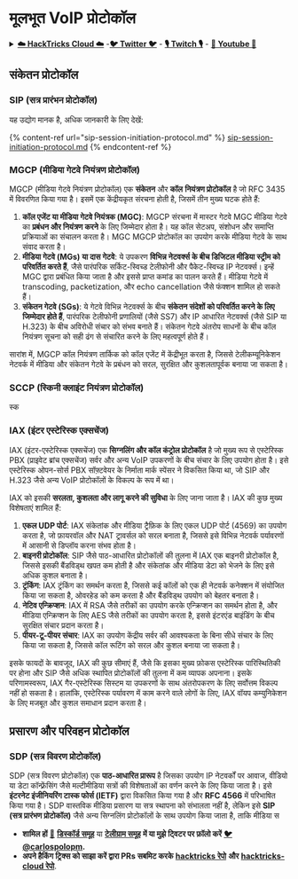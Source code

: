 # मूलभूत VoIP प्रोटोकॉल

<details>

<summary><a href="https://cloud.hacktricks.xyz/pentesting-cloud/pentesting-cloud-methodology"><strong>☁️ HackTricks Cloud ☁️</strong></a> -<a href="https://twitter.com/hacktricks_live"><strong>🐦 Twitter 🐦</strong></a> - <a href="https://www.twitch.tv/hacktricks_live/schedule"><strong>🎙️ Twitch 🎙️</strong></a> - <a href="https://www.youtube.com/@hacktricks_LIVE"><strong>🎥 Youtube 🎥</strong></a></summary>

* क्या आप किसी **साइबर सुरक्षा कंपनी** में काम करते हैं? क्या आप अपनी कंपनी को **HackTricks में विज्ञापित** देखना चाहते हैं? या क्या आपको **PEASS की नवीनतम संस्करण या HackTricks को PDF में डाउनलोड करने की आवश्यकता** है? [**सदस्यता योजनाएं**](https://github.com/sponsors/carlospolop) की जांच करें!
* [**The PEASS Family**](https://opensea.io/collection/the-peass-family) की खोज करें, हमारा एकल [**NFT**](https://opensea.io/collection/the-peass-family) संग्रह
* [**आधिकारिक PEASS & HackTricks swag**](https://peass.creator-spring.com) प्राप्त करें
* [**💬**](https://emojipedia.org/speech-balloon/) [**Discord समूह**](https://discord.gg/hRep4RUj7f) या [**टेलीग्राम समूह**](https://t.me/peass) में **शामिल हों** या मुझे **Twitter** [**🐦**](https://github.com/carlospolop/hacktricks/tree/7af18b62b3bdc423e11444677a6a73d4043511e9/\[https:/emojipedia.org/bird/README.md)[**@carlospolopm**](https://twitter.com/hacktricks_live)** का पालन करें**.
* **अपने हैकिंग ट्रिक्स को** [**hacktricks रेपो**](https://github.com/carlospolop/hacktricks) **और** [**hacktricks-cloud रेपो**](https://github.com/carlospolop/hacktricks-cloud) **में पीआर जमा करके अपने हैकिंग ट्रिक्स साझा करें**।

</details>

## संकेतन प्रोटोकॉल

### SIP (सत्र प्रारंभन प्रोटोकॉल)

यह उद्योग मानक है, अधिक जानकारी के लिए देखें:

{% content-ref url="sip-session-initiation-protocol.md" %}
[sip-session-initiation-protocol.md](sip-session-initiation-protocol.md)
{% endcontent-ref %}

### MGCP (मीडिया गेटवे नियंत्रण प्रोटोकॉल)

MGCP (मीडिया गेटवे नियंत्रण प्रोटोकॉल) एक **संकेतन** और **कॉल** **नियंत्रण प्रोटोकॉल** है जो RFC 3435 में विवरणित किया गया है। इसमें एक केंद्रीयकृत संरचना होती है, जिसमें तीन मुख्य घटक होते हैं:

1. **कॉल एजेंट या मीडिया गेटवे नियंत्रक (MGC)**: MGCP संरचना में मास्टर गेटवे MGC मीडिया गेटवे का **प्रबंधन और नियंत्रण करने** के लिए जिम्मेदार होता है। यह कॉल सेटअप, संशोधन और समाप्ति प्रक्रियाओं का संचालन करता है। MGC MGCP प्रोटोकॉल का उपयोग करके मीडिया गेटवे के साथ संवाद करता है।
2. **मीडिया गेटवे (MGs) या दास गेटवे**: ये उपकरण **विभिन्न नेटवर्क्स के बीच डिजिटल मीडिया स्ट्रीम को परिवर्तित करते हैं**, जैसे पारंपरिक सर्किट-स्विच्ड टेलीफोनी और पैकेट-स्विच्ड IP नेटवर्क्स। इन्हें MGC द्वारा प्रबंधित किया जाता है और इससे प्राप्त कमांड का पालन करते हैं। मीडिया गेटवे में transcoding, packetization, और echo cancellation जैसे फंक्शन शामिल हो सकते हैं।
3. **संकेतन गेटवे (SGs)**: ये गेटवे विभिन्न नेटवर्क्स के बीच **संकेतन संदेशों को परिवर्तित करने के लिए जिम्मेदार होते हैं**, पारंपरिक टेलीफोनी प्रणालियों (जैसे SS7) और IP आधारित नेटवर्क्स (जैसे SIP या H.323) के बीच अविरोधी संचार को संभव बनाते हैं। संकेतन गेटवे अंतरोप साधनों के बीच कॉल नियंत्रण सूचना को सही ढंग से संचारित करने के लिए महत्वपूर्ण होते हैं।

सारांश में, MGCP कॉल नियंत्रण तार्किक को कॉल एजेंट में केंद्रीभूत करता है, जिससे टेलीकम्यूनिकेशन नेटवर्क में मीडिया और संकेतन गेटवे के प्रबंधन को सरल, सुरक्षित और कुशलतापूर्वक बनाया जा सकता है।

### SCCP (स्किनी क्लाइंट नियंत्रण प्रोटोकॉल)

स्क
### IAX (इंटर एस्टेरिस्क एक्सचेंज)

IAX (इंटर-एस्टेरिस्क एक्सचेंज) एक **सिग्नलिंग और कॉल कंट्रोल प्रोटोकॉल** है जो मुख्य रूप से एस्टेरिस्क PBX (प्राइवेट ब्रांच एक्सचेंज) सर्वर और अन्य VoIP उपकरणों के बीच संचार के लिए उपयोग होता है। इसे एस्टेरिस्क ओपन-सोर्स PBX सॉफ़्टवेयर के निर्माता मार्क स्पेंसर ने विकसित किया था, जो SIP और H.323 जैसे अन्य VoIP प्रोटोकॉलों के विकल्प के रूप में था।

IAX को इसकी **सरलता, कुशलता और लागू करने की सुविधा** के लिए जाना जाता है। IAX की कुछ मुख्य विशेषताएं शामिल हैं:

1. **एकल UDP पोर्ट**: IAX संकेतांक और मीडिया ट्रैफ़िक के लिए एकल UDP पोर्ट (4569) का उपयोग करता है, जो फ़ायरवॉल और NAT ट्रावर्सल को सरल बनाता है, जिससे इसे विभिन्न नेटवर्क पर्यावरणों में आसानी से डिप्लॉय करना संभव होता है।
2. **बाइनरी प्रोटोकॉल**: SIP जैसे पाठ-आधारित प्रोटोकॉलों की तुलना में IAX एक बाइनरी प्रोटोकॉल है, जिससे इसकी बैंडविड्थ खपत कम होती है और संकेतांक और मीडिया डेटा को भेजने के लिए इसे अधिक कुशल बनाता है।
3. **ट्रंकिंग**: IAX ट्रंकिंग का समर्थन करता है, जिससे कई कॉलों को एक ही नेटवर्क कनेक्शन में संयोजित किया जा सकता है, ओवरहेड को कम करता है और बैंडविड्थ उपयोग को बेहतर बनाता है।
4. **नेटिव एन्क्रिप्शन**: IAX में RSA जैसे तरीकों का उपयोग करके एन्क्रिप्शन का समर्थन होता है, और मीडिया एन्क्रिप्शन के लिए AES जैसे तरीकों का उपयोग करता है, इससे इंटरएंड बाइंडिंग के बीच सुरक्षित संचार प्रदान करता है।
5. **पीयर-टू-पीयर संचार**: IAX का उपयोग केंद्रीय सर्वर की आवश्यकता के बिना सीधे संचार के लिए किया जा सकता है, जिससे कॉल रूटिंग को सरल और कुशल बनाया जा सकता है।

इसके फायदों के बावजूद, IAX की कुछ सीमाएं हैं, जैसे कि इसका मुख्य फ़ोकस एस्टेरिस्क पारिस्थितिकी पर होना और SIP जैसे अधिक स्थापित प्रोटोकॉलों की तुलना में कम व्यापक अपनाना। इसके परिणामस्वरूप, IAX गैर-एस्टेरिस्क सिस्टम या उपकरणों के साथ अंतरोपकरण के लिए सर्वोत्तम विकल्प नहीं हो सकता है। हालांकि, एस्टेरिस्क पर्यावरण में काम करने वाले लोगों के लिए, IAX वॉयप कम्युनिकेशन के लिए मजबूत और कुशल समाधान प्रदान करता है।

## प्रसारण और परिवहन प्रोटोकॉल

### SDP (सत्र विवरण प्रोटोकॉल)

SDP (सत्र विवरण प्रोटोकॉल) एक **पाठ-आधारित प्रारूप** है जिसका उपयोग IP नेटवर्कों पर आवाज, वीडियो या डेटा कॉन्फ़्रेंसिंग जैसे मल्टीमीडिया सत्रों की विशेषताओं का वर्णन करने के लिए किया जाता है। इसे **इंटरनेट इंजीनियरिंग टास्क फोर्स (IETF)** द्वारा विकसित किया गया है और **RFC 4566** में परिभाषित किया गया है। SDP वास्तविक मीडिया प्रसारण या सत्र स्थापना को संभालता नहीं है, लेकिन इसे **SIP (सत्र प्रारंभण प्रोटोकॉल)** जैसे अन्य सिग्नलिंग प्रोटोकॉलों के साथ उपयोग किया जाता है, ताकि मीडिया स
* **शामिल हों** [**💬**](https://emojipedia.org/speech-balloon/) [**डिस्कॉर्ड समूह**](https://discord.gg/hRep4RUj7f) या [**टेलीग्राम समूह**](https://t.me/peass) **में या मुझे ट्विटर पर फ़ॉलो करें** [**🐦**](https://github.com/carlospolop/hacktricks/tree/7af18b62b3bdc423e11444677a6a73d4043511e9/\[https:/emojipedia.org/bird/README.md)[**@carlospolopm**](https://twitter.com/hacktricks_live)**.**
* **अपने हैकिंग ट्रिक्स को साझा करें द्वारा PRs सबमिट करके** [**hacktricks रेपो**](https://github.com/carlospolop/hacktricks) **और** [**hacktricks-cloud रेपो**](https://github.com/carlospolop/hacktricks-cloud).
